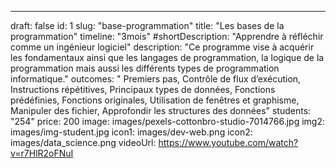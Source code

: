 ---

draft: false
id: 1
slug: "base-programmation"
title: "Les bases de la programmation"
timeline: "3mois"
#shortDescription: "Apprendre à réfléchir comme un ingénieur logiciel"
description: "Ce programme vise à acquérir les fondamentaux ainsi que les langages de programmation, la logique de la programmation mais aussi les différents types de programmation informatique."
outcomes: " Premiers pas, Contrôle de flux d’exécution, Instructions répétitives, Principaux types de données, Fonctions prédéfinies, Fonctions originales, Utilisation de fenêtres et graphisme, Manipuler des fichier, Approfondir les structures des données"
students: "254"
price: 200
image: images/pexels-cottonbro-studio-7014766.jpg
img2: images/img-student.jpg
icon1: images/dev-web.png
icon2: images/data_science.png
videoUrl: https://www.youtube.com/watch?v=r7HlR2oFNuI
